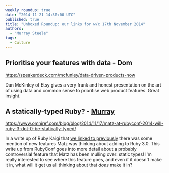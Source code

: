 ```yaml
---
weekly_roundup: true
date: "2014-11-21 14:30:00 UTC"
published: true
title: "Unboxed Roundup: our links for w/c 17th November 2014"
authors:
  - "Murray Steele"
tags:
  - Culture
---
```


## Prioritise your features with data - Dom

https://speakerdeck.com/mcfunley/data-driven-products-now

Dan McKinley of Etsy gives a very frank and honest presentation on the art of using data and common sense to prioritise web product features. Great insight.

## A statically-typed Ruby? - [Murray](/team#murray-steele)

https://www.omniref.com/blog/blog/2014/11/17/matz-at-rubyconf-2014-will-ruby-3-dot-0-be-statically-typed/

In a write up of Ruby Kaigi that [we linked to previously](/blog/ubxddev-vol-3-6) there was some mention of new features Matz was thinking about adding to Ruby 3.0.  This write up from RubyConf goes into more detail about a probably controversial feature that Matz has been mulling over: static types!  I'm really interested to see where this feature goes, and even if it doesn't make it in, what will it get us all thinking about that *does* make it in?
